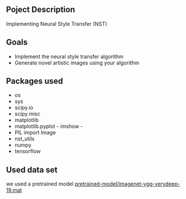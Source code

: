 ## Poject Description 
Implementing Neural Style Transfer (NST)

## Goals 
- Implement the neural style transfer algorithm
- Generate novel artistic images using your algorithm

## Packages used 
- os
- sys
- scipy.io
- scipy.misc
- matplotlib
- matplotlib.pyplot - imshow -
- PIL import Image
- nst_utils 
- numpy 
- tensorflow 

## Used data set 
we used a pretrained model  [pretrained-model/imagenet-vgg-verydeep-19.mat](https://github.com/Magho/Art-generation-with-Neural-Style-Transfer/tree/master/pretrained-model)
